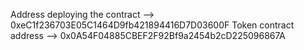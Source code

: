 Address deploying the contract --> 0xeC1f236703E05C1464D9fb421894416D7D03600F
Token contract address --> 0x0A54F04885CBEF2F92Bf9a2454b2cD225096867A
